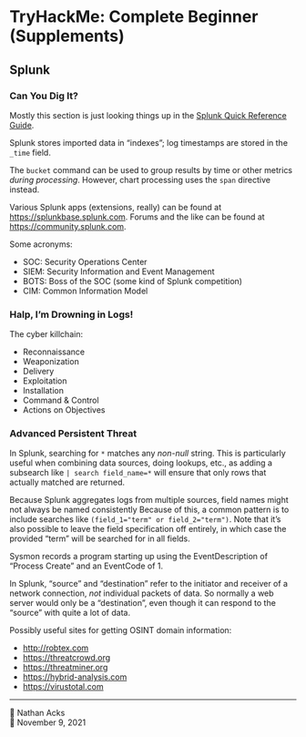 # TryHackMe: Complete Beginner (Supplements)

## Splunk

### Can You Dig It?

Mostly this section is just looking things up in the [Splunk Quick Reference Guide](https://www.splunk.com/pdfs/solution-guides/splunk-quick-reference-guide.pdf).

Splunk stores imported data in “indexes”; log timestamps are stored in the `_time` field.

The `bucket` command can be used to group results by time or other metrics *during processing*. However, chart processing uses the `span` directive instead.

Various Splunk apps (extensions, really) can be found at https://splunkbase.splunk.com. Forums and the like can be found at https://community.splunk.com.

Some acronyms:

* SOC: Security Operations Center
* SIEM: Security Information and Event Management
* BOTS: Boss of the SOC (some kind of Splunk competition)
* CIM: Common Information Model

### Halp, I’m Drowning in Logs!

The cyber killchain:

* Reconnaissance
* Weaponization
* Delivery
* Exploitation
* Installation
* Command & Control
* Actions on Objectives

### Advanced Persistent Threat

In Splunk, searching for `*` matches any *non-null* string. This is particularly useful when combining data sources, doing lookups, etc., as adding a subsearch like `| search field_name=*` will ensure that only rows that actually matched are returned.

Because Splunk aggregates logs from multiple sources, field names might not always be named consistently Because of this, a common pattern is to include searches like `(field_1="term" or field_2="term")`. Note that it’s also possible to leave the field specification off entirely, in which case the provided “term” will be searched for in all fields.

Sysmon records a program starting up using the EventDescription of “Process Create” and an EventCode of 1.

In Splunk, “source” and “destination” refer to the initiator and receiver of a network connection, *not* individual packets of data. So normally a web server would only be a “destination”, even though it can respond to the “source” with quite a lot of data.

Possibly useful sites for getting OSINT domain information:

* http://robtex.com
* https://threatcrowd.org
* https://threatminer.org
* https://hybrid-analysis.com
* https://virustotal.com

- - - -

<span aria-hidden="true">👤</span> Nathan Acks  
<span aria-hidden="true">📅</span> November 9, 2021
